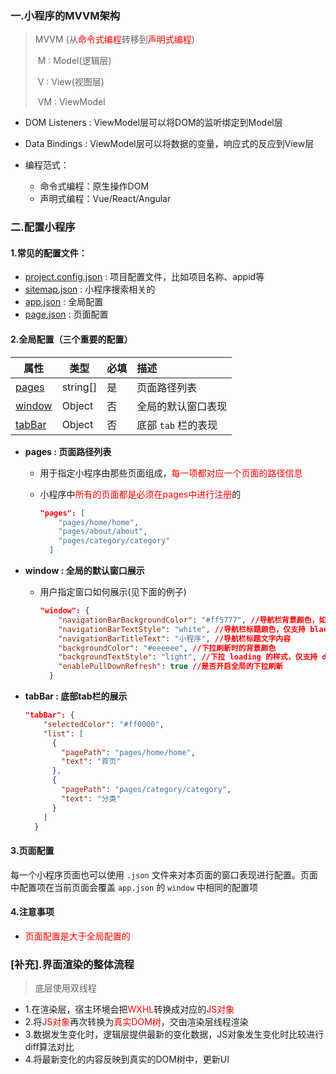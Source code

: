 ### 一.小程序的MVVM架构

> MVVM (从<span style="color:red">命令式编程</span>转移到<span style="color:red">声明式编程</span>)
>
> ​	M  :  Model(逻辑层)
>
> ​	V  :  View(视图层)
>
> ​	VM  :  ViewModel

- DOM Listeners : ViewModel层可以将DOM的监听绑定到Model层

- Data Bindings : ViewModel层可以将数据的变量，响应式的反应到View层

  

- 编程范式：
  - 命令式编程：原生操作DOM
  - 声明式编程：Vue/React/Angular	



### 二.配置小程序

#### 1.常见的配置文件：

- [project.config.json](https://developers.weixin.qq.com/miniprogram/dev/devtools/projectconfig.html) : 项目配置文件，比如项目名称、appid等
- [sitemap.json](https://developers.weixin.qq.com/miniprogram/dev/framework/sitemap.html) : 小程序搜索相关的 
- [app.json](https://developers.weixin.qq.com/miniprogram/dev/reference/configuration/app.html) : 全局配置
- [page.json](https://developers.weixin.qq.com/miniprogram/dev/reference/configuration/page.html) : 页面配置

#### 2.全局配置（三个重要的配置）

| 属性                                                         | 类型     | 必填 | 描述                |
| ------------------------------------------------------------ | -------- | ---- | :------------------ |
| [pages](https://developers.weixin.qq.com/miniprogram/dev/reference/configuration/app.html#pages) | string[] | 是   | 页面路径列表        |
| [window](https://developers.weixin.qq.com/miniprogram/dev/reference/configuration/app.html#window) | Object   | 否   | 全局的默认窗口表现  |
| [tabBar](https://developers.weixin.qq.com/miniprogram/dev/reference/configuration/app.html#tabBar) | Object   | 否   | 底部 `tab` 栏的表现 |

- **pages : 页面路径列表**

  - 用于指定小程序由那些页面组成，<span style="color:red">每一项都对应一个页面的路径信息</span>

  - 小程序中<span style="color:red">所有的页面都是必须在pages中进行注册</span>的

    ```json
    "pages": [
        "pages/home/home",
        "pages/about/about",
        "pages/category/category"
      ]
    ```

- **window : 全局的默认窗口展示**

  - 用户指定窗口如何展示(见下面的例子)

    ```json
    "window": {
        "navigationBarBackgroundColor": "#ff5777", //导航栏背景颜色，如 #000000
        "navigationBarTextStyle": "white", //导航栏标题颜色，仅支持 black / white
        "navigationBarTitleText": "小程序", //导航栏标题文字内容
        "backgroundColor": "#eeeeee", //下拉刷新时的背景颜色
        "backgroundTextStyle": "light", //下拉 loading 的样式，仅支持 dark / light
        "enablePullDownRefresh": true //是否开启全局的下拉刷新
      }
    ```

- **tabBar : 底部tab栏的展示**

  ```json
  "tabBar": {
      "selectedColor": "#ff0000",
      "list": [
        {
          "pagePath": "pages/home/home",
          "text": "首页"
        },
        {
          "pagePath": "pages/category/category",
          "text": "分类"
        }
      ]
    }
  ```

#### 3.页面配置

每一个小程序页面也可以使用 `.json` 文件来对本页面的窗口表现进行配置。页面中配置项在当前页面会覆盖 `app.json` 的 `window` 中相同的配置项

#### 4.注意事项

- <span style="color:red">页面配置是大于全局配置的</span>

### [补充].界面渲染的整体流程

> 底层使用双线程 

- 1.在渲染层，宿主环境会把<span style="color:red">WXHL</span>转换成对应的<span style="color:red">JS对象</span>
- 2.将<span style="color:red">JS对象</span>再次转换为<span style="color:red">真实DOM树</span>，交由渲染层线程渲染
- 3.数据发生变化时，逻辑层提供最新的变化数据，JS对象发生变化时比较进行diff算法对比
- 4.将最新变化的内容反映到真实的DOM树中，更新UI